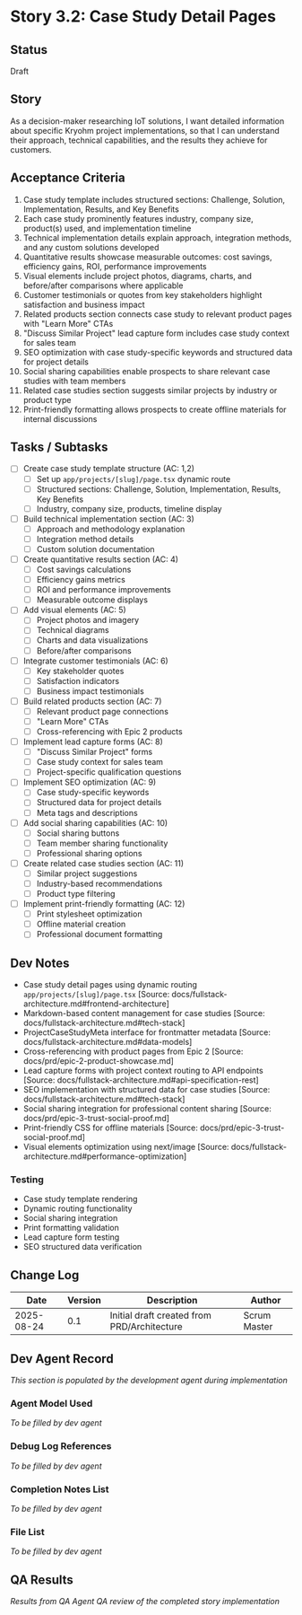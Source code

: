 # Story 3.2: Case Study Detail Pages

## Status
Draft

## Story
As a decision-maker researching IoT solutions,
I want detailed information about specific Kryohm project implementations,
so that I can understand their approach, technical capabilities, and the results they achieve for customers.

## Acceptance Criteria
1. Case study template includes structured sections: Challenge, Solution, Implementation, Results, and Key Benefits
2. Each case study prominently features industry, company size, product(s) used, and implementation timeline
3. Technical implementation details explain approach, integration methods, and any custom solutions developed
4. Quantitative results showcase measurable outcomes: cost savings, efficiency gains, ROI, performance improvements
5. Visual elements include project photos, diagrams, charts, and before/after comparisons where applicable
6. Customer testimonials or quotes from key stakeholders highlight satisfaction and business impact
7. Related products section connects case study to relevant product pages with "Learn More" CTAs
8. "Discuss Similar Project" lead capture form includes case study context for sales team
9. SEO optimization with case study-specific keywords and structured data for project details
10. Social sharing capabilities enable prospects to share relevant case studies with team members
11. Related case studies section suggests similar projects by industry or product type
12. Print-friendly formatting allows prospects to create offline materials for internal discussions

## Tasks / Subtasks
- [ ] Create case study template structure (AC: 1,2)
  - [ ] Set up `app/projects/[slug]/page.tsx` dynamic route
  - [ ] Structured sections: Challenge, Solution, Implementation, Results, Key Benefits
  - [ ] Industry, company size, products, timeline display
- [ ] Build technical implementation section (AC: 3)
  - [ ] Approach and methodology explanation
  - [ ] Integration method details
  - [ ] Custom solution documentation
- [ ] Create quantitative results section (AC: 4)
  - [ ] Cost savings calculations
  - [ ] Efficiency gains metrics
  - [ ] ROI and performance improvements
  - [ ] Measurable outcome displays
- [ ] Add visual elements (AC: 5)
  - [ ] Project photos and imagery
  - [ ] Technical diagrams
  - [ ] Charts and data visualizations
  - [ ] Before/after comparisons
- [ ] Integrate customer testimonials (AC: 6)
  - [ ] Key stakeholder quotes
  - [ ] Satisfaction indicators
  - [ ] Business impact testimonials
- [ ] Build related products section (AC: 7)
  - [ ] Relevant product page connections
  - [ ] "Learn More" CTAs
  - [ ] Cross-referencing with Epic 2 products
- [ ] Implement lead capture forms (AC: 8)
  - [ ] "Discuss Similar Project" forms
  - [ ] Case study context for sales team
  - [ ] Project-specific qualification questions
- [ ] Implement SEO optimization (AC: 9)
  - [ ] Case study-specific keywords
  - [ ] Structured data for project details
  - [ ] Meta tags and descriptions
- [ ] Add social sharing capabilities (AC: 10)
  - [ ] Social sharing buttons
  - [ ] Team member sharing functionality
  - [ ] Professional sharing options
- [ ] Create related case studies section (AC: 11)
  - [ ] Similar project suggestions
  - [ ] Industry-based recommendations
  - [ ] Product type filtering
- [ ] Implement print-friendly formatting (AC: 12)
  - [ ] Print stylesheet optimization
  - [ ] Offline material creation
  - [ ] Professional document formatting

## Dev Notes
- Case study detail pages using dynamic routing `app/projects/[slug]/page.tsx` [Source: docs/fullstack-architecture.md#frontend-architecture]
- Markdown-based content management for case studies [Source: docs/fullstack-architecture.md#tech-stack]
- ProjectCaseStudyMeta interface for frontmatter metadata [Source: docs/fullstack-architecture.md#data-models]
- Cross-referencing with product pages from Epic 2 [Source: docs/prd/epic-2-product-showcase.md]
- Lead capture forms with project context routing to API endpoints [Source: docs/fullstack-architecture.md#api-specification-rest]
- SEO implementation with structured data for case studies [Source: docs/fullstack-architecture.md#tech-stack]
- Social sharing integration for professional content sharing [Source: docs/prd/epic-3-trust-social-proof.md]
- Print-friendly CSS for offline materials [Source: docs/prd/epic-3-trust-social-proof.md]
- Visual elements optimization using next/image [Source: docs/fullstack-architecture.md#performance-optimization]

### Testing
- Case study template rendering
- Dynamic routing functionality
- Social sharing integration
- Print formatting validation
- Lead capture form testing
- SEO structured data verification

## Change Log
| Date | Version | Description | Author |
|------|---------|-------------|--------|
| 2025-08-24 | 0.1 | Initial draft created from PRD/Architecture | Scrum Master |

## Dev Agent Record
*This section is populated by the development agent during implementation*

### Agent Model Used
*To be filled by dev agent*

### Debug Log References
*To be filled by dev agent*

### Completion Notes List
*To be filled by dev agent*

### File List
*To be filled by dev agent*

## QA Results
*Results from QA Agent QA review of the completed story implementation*
